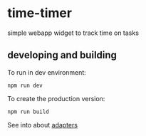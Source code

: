 # time-timer
simple webapp widget to track time on tasks

## developing and building

To run in dev environment:

`npm run dev`

To create the production version:

`npm run build`

See into about [adapters](https://kit.svelte.dev/docs/adapters)



